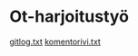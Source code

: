# Ot-harjoitustyö

[gitlog.txt](https://github.com/varvikko/ot-harjoitustyo/blob/master/laskarit/viikko1/gitlog.txt)
[komentorivi.txt](https://github.com/varvikko/ot-harjoitustyo/blob/master/laskarit/viikko1/komentorivi.txt)
